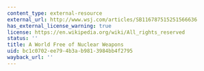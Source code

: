 ```yaml
---
content_type: external-resource
external_url: http://www.wsj.com/articles/SB116787515251566636
has_external_license_warning: true
license: https://en.wikipedia.org/wiki/All_rights_reserved
status: ''
title: A World Free of Nuclear Weapons
uid: bc1c0702-ee79-4b3a-b981-3984bb4f2795
wayback_url: ''
---
```

